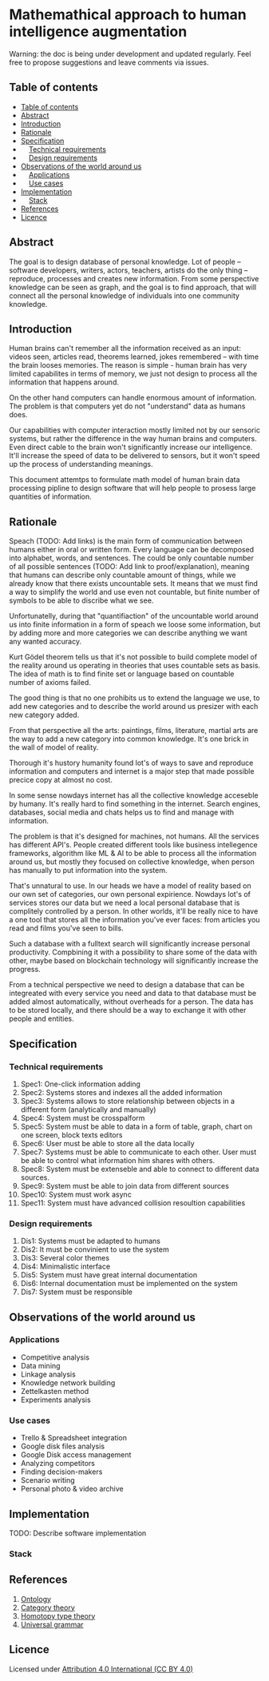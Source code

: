 # Mathemathical approach to human intelligence augmentation

Warning: the doc is being under development and updated regularly. Feel free to propose suggestions and leave comments via issues.

<a name="table-of-contents"></a>
## Table of contents 

- [Table of contents](#table-of-contents)
- [Abstract](#abstract)
- [Introduction](#introduction)
- [Rationale](#rationale)
- [Specification](#specification)
- &nbsp;&nbsp;&nbsp;&nbsp;[Technical requirements](#specification-technical-requirements)
- &nbsp;&nbsp;&nbsp;&nbsp;[Design requirements](#specification-design-requirements)
- [Observations of the world around us](#observations)
- &nbsp;&nbsp;&nbsp;&nbsp;[Applications](#observations-applications)
- &nbsp;&nbsp;&nbsp;&nbsp;[Use cases](#observations-use-cases)
- [Implementation](#implementation)
- &nbsp;&nbsp;&nbsp;&nbsp;[Stack](#implementation-software-stack)
- [References](#references)
- [Licence](#licence)

<a name="abstract"></a>
## Abstract

The goal is to design database of personal knowledge. Lot of people – software developers, writers, actors, teachers, artists do the only thing – reproduce, processes and creates new information. From some perspective knowledge can be seen as graph, and the goal is to find approach, that will connect all the personal knowledge of individuals into one community knowledge.

<a name="introduction"></a>
## Introduction

Human brains can't remember all the information received as an input: videos seen, articles read, theorems learned, jokes remembered – with time the brain looses memories. The reason is simple - human brain has very limited capabilites in terms of memory, we just not design to process all the information that happens around.

On the other hand computers can handle enormous amount of information. The problem is that computers yet do not "understand" data as humans does.

Our capabilities with computer interaction mostly limited not by our sensoric systems, but rather the difference in the way human brains and computers. Even direct cable to the brain won't significantly increase our intelligence. It'll increase the speed of data to be delivered to sensors, but it won't speed up the process of understanding meanings.

This document attemtps to formulate math model of human brain data processing pipline to design software that will help people to prosess large quantities of information.

<a name="rationale"></a>
## Rationale

Speach (TODO: Add links) is the main form of communication between humans either in oral or written form. Every language can be decomposed into alphabet, words, and sentences. The could be only countable number of all possible sentences (TODO: Add link to proof/explanation), meaning that humans can describe only countable amount of things, while we already know that there exists uncountable sets. It means that we must find a way to simplify the world and use even not countable, but finite number of symbols to be able to discribe what we see.

Unfortunatelly, during that "quantifiaction" of the uncountable world around us into finite information in a form of speach we loose some information, but by adding more and more categories we can describe anything we want any wanted accuracy.

Kurt Gödel theorem tells us that it's not possible to build complete model of the reality around us operating in theories that uses countable sets as basis. The idea of math is to find finite set or language based on countable number of axioms failed.

The good thing is that no one prohibits us to extend the language we use, to add new categories and to describe the world around us presizer with each new category added.

From that perspective all the arts: paintings, films, literature, martial arts are the way to add a new category into common knowledge. It's one brick in the wall of model of reality.

Thorough it's hustory humanity found lot's of ways to save and reproduce information and computers and internet is a major step that made possible precice copy at almost no cost.

In some sense nowdays internet has all the collective knowledge acceseble by humany. It's really hard to find something in the internet. Search engines, databases, social media and chats helps us to find and manage with information.

The problem is that it's designed for machines, not humans. All the services has different API's. People created different tools like business intellegence frameworks, algorithm like ML & AI to be able to process all the information around us, but mostly they focused on collective knowledge, when person has manually to put information into the system.

That's unnatural to use. In our heads we have a model of reality based on our own set of categories, our own personal expirience. Nowdays lot's of services stores our data but we need a local personal database that is complitely controlled by a person. In other worlds, it'll be really nice to have a one tool that stores all the information you've ever faces: from articles you read and films you've seen to bills.

Such a database with a fulltext search will significantly increase personal productivity. Compbining it with a possibility to share some of the data with other, maybe based on blockchain technology will significantly increase the progress.

From a technical perspective we need to design a database that can be integreated with every service you need and data to that database must be added almost automatically, without overheads for a person. The data has to be stored locally, and there should be a way to exchange it with other people and entities.

<a name="specification"></a>
## Specification

<a name="specification-technical-requirements"></a>
### Technical requirements

1. Spec1: One-click information adding
2. Spec2: Systems stores and indexes all the added information
3. Spec3: Systems allows to store relationship between objects in a different form (analytically and manually)
4. Spec4: System must be crosspalform
5. Spec5: System must be able to data in a form of table, graph, chart on one screen, block texts editors
6. Spec6: User must be able to store all the data locally
7. Spec7: Systems must be able to communicate to each other. User must be able to control what information him shares with others.
8. Spec8: System must be extenseble and able to connect to different data sources.
9. Spec9: System must be able to join data from different sources
10. Spec10: System must work async
11. Spec11: System must have advanced collision resoultion capabilities

<a name="specification-design-requirements"></a>
### Design requirements

1. Dis1: Systems must be adapted to humans
2. Dis2: It must be convinient to use the system
3. Dis3: Several color themes
4. Dis4: Minimalistic interface
5. Dis5: System must have great internal documentation
6. Dis6: Internal documentation must be implemented on the system
7. Dis7: System must be responsible

<a name="observations"></a>
## Observations of the world around us

<a name="observations-applications"></a>
### Applications

- Competitive analysis
- Data mining
- Linkage analysis
- Knowledge network building
- Zettelkasten method
- Experiments analysis

<a name="observations-use-cases"></a>
### Use cases

- Trello & Spreadsheet integration
- Google disk files analysis
- Google Disk access management
- Analyzing competitors
- Finding decision-makers
- Scenario writing
- Personal photo & video archive

<a name="implementation"></a>
## Implementation

TODO: Describe software implementation

<a name="implementation-software-stack"></a>
### Stack

<a name="references"></a>
## References

1. [Ontology](https://en.wikipedia.org/wiki/Ontology)
2. [Category theory](https://en.wikipedia.org/wiki/Category_theory)
3. [Homotopy type theory](https://en.wikipedia.org/wiki/Homotopy_type_theory)
4. [Universal grammar](#https://en.wikipedia.org/wiki/Universal_grammar)

<a name="licence"></a>
## Licence

Licensed under [Attribution 4.0 International (CC BY 4.0)](https://creativecommons.org/licenses/by/4.0/)
